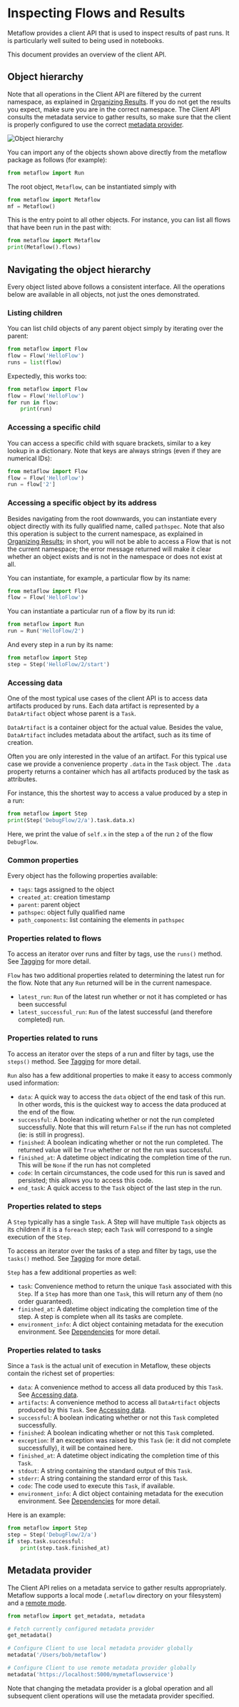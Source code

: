 # Inspecting Flows and Results

Metaflow provides a client API that is used to inspect results of past runs. It is particularly well suited to being used in notebooks.

This document provides an overview of the client API.

## Object hierarchy

Note that all operations in the Client API are filtered by the current namespace, as explained in [Organizing Results](tagging.md). If you do not get the results you expect, make sure you are in the correct namespace. The Client API consults the metadata service to gather results, so make sure that the client is properly configured to use the correct [metadata provider](client.md#metadata-provider).

![Object hierarchy](/assets/hierarchy.png)

You can import any of the objects shown above directly from the metaflow package as follows (for example):

```python
from metaflow import Run
```

The root object, `Metaflow`, can be instantiated simply with

```python
from metaflow import Metaflow
mf = Metaflow()
```

This is the entry point to all other objects. For instance, you can list all flows that have been run in the past with:

```python
from metaflow import Metaflow
print(Metaflow().flows)
```

## Navigating the object hierarchy

Every object listed above follows a consistent interface. All the operations below are available in all objects, not just the ones demonstrated.

### Listing children

You can list child objects of any parent object simply by iterating over the parent:

```python
from metaflow import Flow
flow = Flow('HelloFlow')
runs = list(flow)
```

Expectedly, this works too:

```python
from metaflow import Flow
flow = Flow('HelloFlow')
for run in flow:
    print(run)
```

### Accessing a specific child

You can access a specific child with square brackets, similar to a key lookup in a dictionary. Note that keys are always strings (even if they are numerical IDs):

```python
from metaflow import Flow
flow = Flow('HelloFlow')
run = flow['2']
```

### Accessing a specific object by its address

Besides navigating from the root downwards, you can instantiate every object directly with its fully qualified name, called `pathspec`. Note that also this operation is subject to the current namespace, as explained in [Organizing Results](tagging.md); in short, you will not be able to access a Flow that is not the current namespace; the error message returned will make it clear whether an object exists and is not in the namespace or does not exist at all.

You can instantiate, for example, a particular flow by its name:

```python
from metaflow import Flow
flow = Flow('HelloFlow')
```

You can instantiate a particular run of a flow by its run id:

```python
from metaflow import Run
run = Run('HelloFlow/2')
```

And every step in a run by its name:

```python
from metaflow import Step
step = Step('HelloFlow/2/start')
```

### Accessing data

One of the most typical use cases of the client API is to access data artifacts produced by runs. Each data artifact is represented by a `DataArtifact` object whose parent is a `Task`.

`DataArtifact` is a container object for the actual value. Besides the value, `DataArtifact` includes metadata about the artifact, such as its time of creation.

Often you are only interested in the value of an artifact. For this typical use case we provide a convenience property `.data` in the `Task` object. The `.data` property returns a container which has all artifacts produced by the task as attributes.

For instance, this the shortest way to access a value produced by a step in a run:

```python
from metaflow import Step
print(Step('DebugFlow/2/a').task.data.x)
```

Here, we print the value of `self.x` in the step `a` of the run `2` of the flow `DebugFlow`.

### Common properties

Every object has the following properties available:

- `tags`: tags assigned to the object
- `created_at`: creation timestamp
- `parent`: parent object
- `pathspec`: object fully qualified name
- `path_components`: list containing the elements in `pathspec`

### Properties related to flows

To access an iterator over runs and filter by tags, use the `runs()` method. See [Tagging](tagging.md#tagging) for more detail.

`Flow` has two additional properties related to determining the latest run for the flow. Note that any `Run` returned will be in the current namespace.

- `latest_run`: `Run` of the latest run whether or not it has completed or has been successful
- `latest_successful_run`: `Run` of the latest successful (and therefore completed) run.

### Properties related to runs

To access an iterator over the steps of a run and filter by tags, use the `steps()` method. See [Tagging](tagging.md#tagging) for more detail.

`Run` also has a few additional properties to make it easy to access commonly used information:

- `data`: A quick way to access the `data` object of the end task of this run. In other words, this is the quickest way to access the data produced at the end of the flow.
- `successful`: A boolean indicating whether or not the run completed successfully. Note that this will return `False` if the run has not completed (ie: is still in progress).
- `finished`: A boolean indicating whether or not the run completed. The returned value will be `True` whether or not the run was successful.
- `finished_at`: A datetime object indicating the completion time of the run. This will be `None` if the run has not completed
- `code`: In certain circumstances, the code used for this run is saved and persisted; this allows you to access this code.
- `end_task`: A quick access to the `Task` object of the last step in the run.

### Properties related to steps

A `Step` typically has a single `Task`. A Step will have multiple `Task` objects as its children if it is a `foreach` step; each `Task` will correspond to a single execution of the `Step`.

To access an iterator over the tasks of a step and filter by tags, use the `tasks()` method. See [Tagging](tagging.md#tagging) for more detail.

`Step` has a few additional properties as well:

- `task`: Convenience method to return the unique `Task` associated with this `Step`. If a `Step` has more than one `Task`, this will return any of them (no order guaranteed).
- `finished_at`: A datetime object indicating the completion time of the step. A step is complete when all its tasks are complete.
- `environment_info`: A dict object containing metadata for the execution environment. See [Dependencies](dependencies.md) for more detail.

### Properties related to tasks

Since a `Task` is the actual unit of execution in Metaflow, these objects contain the richest set of properties:

- `data`: A convenience method to access all data produced by this `Task`. See [Accessing data](client.md#accessing-data).
- `artifacts`: A convenience method to access all `DataArtifact` objects produced by this `Task`. See [Accessing data](client.md#accessing-data).
- `successful`: A boolean indicating whether or not this `Task` completed successfully.
- `finished`: A boolean indicating whether or not this `Task` completed.
- `exception`: If an exception was raised by this `Task` (ie: it did not complete successfully), it will be contained here.
- `finished_at`: A datetime object indicating the completion time of this `Task`.
- `stdout`: A string containing the standard output of this `Task`.
- `stderr`: A string containing the standard error of this `Task`.
- `code`: The code used to execute this `Task`, if available.
- `environment_info`: A dict object containing metadata for the execution environment. See [Dependencies](dependencies.md) for more detail.

Here is an example:

```python
from metaflow import Step
step = Step('DebugFlow/2/a')
if step.task.successful:
    print(step.task.finished_at)
```

## Metadata provider

The Client API relies on a metadata service to gather results appropriately. Metaflow supports a local mode (`.metaflow` directory on your filesystem) and a [remote mode](https://github.com/Netflix/metaflow-service).

```python
from metaflow import get_metadata, metadata

# Fetch currently configured metadata provider
get_metadata()

# Configure Client to use local metadata provider globally
metadata('/Users/bob/metaflow')

# Configure Client to use remote metadata provider globally
metadata('https://localhost:5000/mymetaflowservice')
```

Note that changing the metadata provider is a global operation and all subsequent client operations will use the metadata provider specified.
